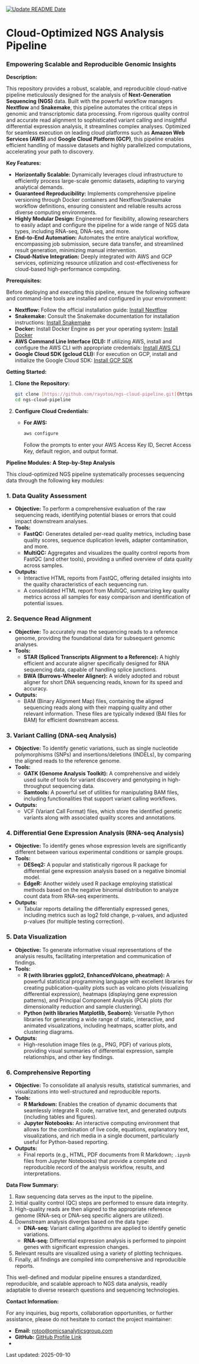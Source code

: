 [![Update README Date](https://github.com/rayotoo/Cloud-Based-NGS-Pipeline-Development/actions/workflows/update_readme_date.yml/badge.svg)](https://github.com/rayotoo/Cloud-Based-NGS-Pipeline-Development/actions/workflows/update_readme_date.yml)


# Cloud-Optimized NGS Analysis Pipeline

### Empowering Scalable and Reproducible Genomic Insights

**Description:**

This repository provides a robust, scalable, and reproducible cloud-native pipeline meticulously designed for the analysis of **Next-Generation Sequencing (NGS)** data. Built with the powerful workflow managers **Nextflow** and **Snakemake**, this pipeline automates the critical steps in genomic and transcriptomic data processing. From rigorous quality control and accurate read alignment to sophisticated variant calling and insightful differential expression analysis, it streamlines complex analyses. Optimized for seamless execution on leading cloud platforms such as **Amazon Web Services (AWS)** and **Google Cloud Platform (GCP)**, this pipeline enables efficient handling of massive datasets and highly parallelized computations, accelerating your path to discovery.

**Key Features:**

* **Horizontally Scalable:** Dynamically leverages cloud infrastructure to efficiently process large-scale genomic datasets, adapting to varying analytical demands.
* **Guaranteed Reproducibility:** Implements comprehensive pipeline versioning through Docker containers and Nextflow/Snakemake workflow definitions, ensuring consistent and reliable results across diverse computing environments.
* **Highly Modular Design:** Engineered for flexibility, allowing researchers to easily adapt and configure the pipeline for a wide range of NGS data types, including RNA-seq, DNA-seq, and more.
* **End-to-End Automation:** Automates the entire analytical workflow, encompassing job submission, secure data transfer, and streamlined result generation, minimizing manual intervention.
* **Cloud-Native Integration:** Deeply integrated with AWS and GCP services, optimizing resource utilization and cost-effectiveness for cloud-based high-performance computing.

**Prerequisites:**

Before deploying and executing this pipeline, ensure the following software and command-line tools are installed and configured in your environment:

* **Nextflow:** Follow the official installation guide: [Install Nextflow](https://www.nextflow.io/docs/latest/getstarted.html)
* **Snakemake:** Consult the Snakemake documentation for installation instructions: [Install Snakemake](https://snakemake.readthedocs.io/en/stable/getting_started/installation.html)
* **Docker:** Install Docker Engine as per your operating system: [Install Docker](https://docs.docker.com/get-docker/)
* **AWS Command Line Interface (CLI):** If utilizing AWS, install and configure the AWS CLI with appropriate credentials: [Install AWS CLI](https://docs.aws.amazon.com/cli/latest/userguide/getting-started-install.html)
* **Google Cloud SDK (gcloud CLI):** For execution on GCP, install and initialize the Google Cloud SDK: [Install GCP SDK](https://cloud.google.com/sdk/docs/install)

**Getting Started:**

1.  **Clone the Repository:**
    ```bash
    git clone [https://github.com/rayotoo/ngs-cloud-pipeline.git](https://github.com/rayotoo/ngs-cloud-pipeline.git)
    cd ngs-cloud-pipeline
    ```

2.  **Configure Cloud Credentials:**
    * **For AWS:**
        ```bash
        aws configure
        ```
        Follow the prompts to enter your AWS Access Key ID, Secret Access Key, default region, and output format.


**Pipeline Modules: A Step-by-Step Analysis**

This cloud-optimized NGS pipeline systematically processes sequencing data through the following key modules:

### 1. Data Quality Assessment

* **Objective:** To perform a comprehensive evaluation of the raw sequencing reads, identifying potential biases or errors that could impact downstream analyses.
* **Tools:**
    * **FastQC:** Generates detailed per-read quality metrics, including base quality scores, sequence duplication levels, adapter contamination, and more.
    * **MultiQC:** Aggregates and visualizes the quality control reports from FastQC (and other tools), providing a unified overview of data quality across samples.
* **Outputs:**
    * Interactive HTML reports from FastQC, offering detailed insights into the quality characteristics of each sequencing run.
    * A consolidated HTML report from MultiQC, summarizing key quality metrics across all samples for easy comparison and identification of potential issues.

### 2. Sequence Read Alignment

* **Objective:** To accurately map the sequencing reads to a reference genome, providing the foundational data for subsequent genomic analyses.
* **Tools:**
    * **STAR (Spliced Transcripts Alignment to a Reference):** A highly efficient and accurate aligner specifically designed for RNA sequencing data, capable of handling splice junctions.
    * **BWA (Burrows-Wheeler Aligner):** A widely adopted and robust aligner for short DNA sequencing reads, known for its speed and accuracy.
* **Outputs:**
    * BAM (Binary Alignment Map) files, containing the aligned sequencing reads along with their mapping quality and other relevant information. These files are typically indexed (BAI files for BAM) for efficient downstream access.

### 3. Variant Calling (DNA-seq Analysis)

* **Objective:** To identify genetic variations, such as single nucleotide polymorphisms (SNPs) and insertions/deletions (INDELs), by comparing the aligned reads to the reference genome.
* **Tools:**
    * **GATK (Genome Analysis Toolkit):** A comprehensive and widely used suite of tools for variant discovery and genotyping in high-throughput sequencing data.
    * **Samtools:** A powerful set of utilities for manipulating BAM files, including functionalities that support variant calling workflows.
* **Outputs:**
    * VCF (Variant Call Format) files, which store the identified genetic variants along with associated quality scores and annotations.

### 4. Differential Gene Expression Analysis (RNA-seq Analysis)

* **Objective:** To identify genes whose expression levels are significantly different between various experimental conditions or sample groups.
* **Tools:**
    * **DESeq2:** A popular and statistically rigorous R package for differential gene expression analysis based on a negative binomial model.
    * **EdgeR:** Another widely used R package employing statistical methods based on the negative binomial distribution to analyze count data from RNA-seq experiments.
* **Outputs:**
    * Tabular reports detailing the differentially expressed genes, including metrics such as log2 fold change, p-values, and adjusted p-values (for multiple testing correction).

### 5. Data Visualization

* **Objective:** To generate informative visual representations of the analysis results, facilitating interpretation and communication of findings.
* **Tools:**
    * **R (with libraries ggplot2, EnhancedVolcano, pheatmap):** A powerful statistical programming language with excellent libraries for creating publication-quality plots such as volcano plots (visualizing differential expression), heatmaps (displaying gene expression patterns), and Principal Component Analysis (PCA) plots (for dimensionality reduction and sample clustering).
    * **Python (with libraries Matplotlib, Seaborn):** Versatile Python libraries for generating a wide range of static, interactive, and animated visualizations, including heatmaps, scatter plots, and clustering diagrams.
* **Outputs:**
    * High-resolution image files (e.g., PNG, PDF) of various plots, providing visual summaries of differential expression, sample relationships, and other key findings.

### 6. Comprehensive Reporting

* **Objective:** To consolidate all analysis results, statistical summaries, and visualizations into well-structured and reproducible reports.
* **Tools:**
    * **R Markdown:** Enables the creation of dynamic documents that seamlessly integrate R code, narrative text, and generated outputs (including tables and figures).
    * **Jupyter Notebooks:** An interactive computing environment that allows for the combination of live code, equations, explanatory text, visualizations, and rich media in a single document, particularly useful for Python-based reporting.
* **Outputs:**
    * Final reports (e.g., HTML, PDF documents from R Markdown; `.ipynb` files from Jupyter Notebooks) that provide a complete and reproducible record of the analysis workflow, results, and interpretations.

**Data Flow Summary:**

1.  Raw sequencing data serves as the input to the pipeline.
2.  Initial quality control (QC) steps are performed to ensure data integrity.
3.  High-quality reads are then aligned to the appropriate reference genome (RNA-seq or DNA-seq specific aligners are utilized).
4.  Downstream analysis diverges based on the data type:
    * **DNA-seq:** Variant calling algorithms are applied to identify genetic variations.
    * **RNA-seq:** Differential expression analysis is performed to pinpoint genes with significant expression changes.
5.  Relevant results are visualized using a variety of plotting techniques.
6.  Finally, all findings are compiled into comprehensive and reproducible reports.

This well-defined and modular pipeline ensures a standardized, reproducible, and scalable approach to NGS data analysis, readily adaptable to diverse research questions and sequencing technologies.

**Contact Information:**

For any inquiries, bug reports, collaboration opportunities, or further assistance, please do not hesitate to contact the project maintainer:

* **Email:** rotoo@omicsanalyticsgroup.com
* **GitHub:** [GitHub Profile Link](https://github.com/rayotoo)
* 


Last updated: 2025-09-10
